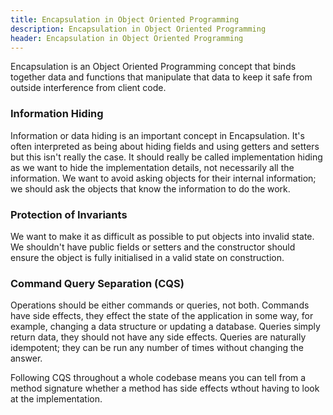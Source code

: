 ```yaml
---
title: Encapsulation in Object Oriented Programming
description: Encapsulation in Object Oriented Programming
header: Encapsulation in Object Oriented Programming
---
```


Encapsulation is an Object Oriented Programming concept that binds together data and functions that manipulate that data to keep it safe from outside interference from client code.

### Information Hiding
Information or data hiding is an important concept in Encapsulation. It's often interpreted as being about hiding fields and using getters and setters but this isn't really the case. It should really be called implementation hiding as we want to hide the implementation details, not necessarily all the information. We want to avoid asking objects for their internal information; we should ask the objects that know the information to do the work.

### Protection of Invariants
We want to make it as difficult as possible to put objects into invalid state. We shouldn't have public fields or setters and the constructor should ensure the object is fully initialised in a valid state on construction.

### Command Query Separation (CQS)
Operations should be either commands or queries, not both. Commands have side effects, they effect the state of the application in some way, for example, changing a data structure or updating a database. Queries simply return data, they should not have any side effects. Queries are naturally idempotent; they can be run any number of times without changing the answer.

Following CQS throughout a whole codebase means you can tell from a method signature whether a method has side effects wthout having to look at the implementation.

&nbsp;
